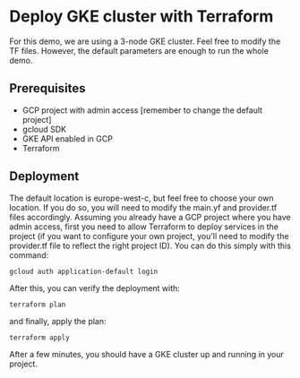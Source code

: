 # Deploy GKE cluster with Terraform

For this demo, we are using a 3-node GKE cluster. Feel free to modify the TF files. However, the default parameters are enough to run the whole demo.

## Prerequisites
* GCP project with admin access [remember to change the default project]
* gcloud SDK
* GKE API enabled in GCP
* Terraform

## Deployment

The default location is europe-west-c, but feel free to choose your own location. If you do so, you will need to modify the main.yf and provider.tf files accordingly. Assuming you already have a GCP project where you have admin access, first you need to allow Terraform to deploy services in the project (if you want to configure your own project, you'll need to modify the provider.tf file to reflect the right project ID). You can do this simply with this command:

`gcloud auth application-default login`

After this, you can verify the deployment with:

`terraform plan`

and finally, apply the plan:

`terraform apply`


After a few minutes, you should have a GKE cluster up and running in your project.